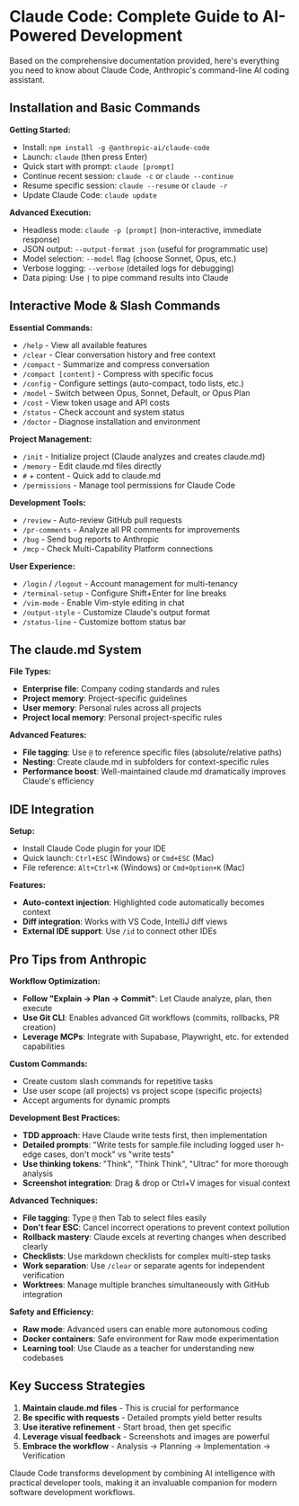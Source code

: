 # Claude Code: Complete Guide to AI-Powered Development

Based on the comprehensive documentation provided, here's everything you need to know about Claude Code, Anthropic's command-line AI coding assistant.

## Installation and Basic Commands

**Getting Started:**
- Install: `npm install -g @anthropic-ai/claude-code`
- Launch: `claude` (then press Enter)
- Quick start with prompt: `claude [prompt]`
- Continue recent session: `claude -c` or `claude --continue`
- Resume specific session: `claude --resume` or `claude -r`
- Update Claude Code: `claude update`

**Advanced Execution:**
- Headless mode: `claude -p [prompt]` (non-interactive, immediate response)
- JSON output: `--output-format json` (useful for programmatic use)
- Model selection: `--model` flag (choose Sonnet, Opus, etc.)
- Verbose logging: `--verbose` (detailed logs for debugging)
- Data piping: Use `|` to pipe command results into Claude

## Interactive Mode & Slash Commands

**Essential Commands:**
- `/help` - View all available features
- `/clear` - Clear conversation history and free context
- `/compact` - Summarize and compress conversation
- `/compact [content]` - Compress with specific focus
- `/config` - Configure settings (auto-compact, todo lists, etc.)
- `/model` - Switch between Opus, Sonnet, Default, or Opus Plan
- `/cost` - View token usage and API costs
- `/status` - Check account and system status
- `/doctor` - Diagnose installation and environment

**Project Management:**
- `/init` - Initialize project (Claude analyzes and creates claude.md)
- `/memory` - Edit claude.md files directly
- `#` + content - Quick add to claude.md
- `/permissions` - Manage tool permissions for Claude Code

**Development Tools:**
- `/review` - Auto-review GitHub pull requests
- `/pr-comments` - Analyze all PR comments for improvements
- `/bug` - Send bug reports to Anthropic
- `/mcp` - Check Multi-Capability Platform connections

**User Experience:**
- `/login` / `/logout` - Account management for multi-tenancy
- `/terminal-setup` - Configure Shift+Enter for line breaks
- `/vim-mode` - Enable Vim-style editing in chat
- `/output-style` - Customize Claude's output format
- `/status-line` - Customize bottom status bar

## The claude.md System

**File Types:**
- **Enterprise file**: Company coding standards and rules
- **Project memory**: Project-specific guidelines
- **User memory**: Personal rules across all projects
- **Project local memory**: Personal project-specific rules

**Advanced Features:**
- **File tagging**: Use `@` to reference specific files (absolute/relative paths)
- **Nesting**: Create claude.md in subfolders for context-specific rules
- **Performance boost**: Well-maintained claude.md dramatically improves Claude's efficiency

## IDE Integration

**Setup:**
- Install Claude Code plugin for your IDE
- Quick launch: `Ctrl+ESC` (Windows) or `Cmd+ESC` (Mac)
- File reference: `Alt+Ctrl+K` (Windows) or `Cmd+Option+K` (Mac)

**Features:**
- **Auto-context injection**: Highlighted code automatically becomes context
- **Diff integration**: Works with VS Code, IntelliJ diff views
- **External IDE support**: Use `/id` to connect other IDEs

## Pro Tips from Anthropic

**Workflow Optimization:**
- **Follow "Explain → Plan → Commit"**: Let Claude analyze, plan, then execute
- **Use Git CLI**: Enables advanced Git workflows (commits, rollbacks, PR creation)
- **Leverage MCPs**: Integrate with Supabase, Playwright, etc. for extended capabilities

**Custom Commands:**
- Create custom slash commands for repetitive tasks
- Use user scope (all projects) vs project scope (specific projects)
- Accept arguments for dynamic prompts

**Development Best Practices:**
- **TDD approach**: Have Claude write tests first, then implementation
- **Detailed prompts**: "Write tests for sample.file including logged user h-edge cases, don't mock" vs "write tests"
- **Use thinking tokens**: "Think", "Think Think", "Ultrac" for more thorough analysis
- **Screenshot integration**: Drag & drop or Ctrl+V images for visual context

**Advanced Techniques:**
- **File tagging**: Type `@` then Tab to select files easily
- **Don't fear ESC**: Cancel incorrect operations to prevent context pollution
- **Rollback mastery**: Claude excels at reverting changes when described clearly
- **Checklists**: Use markdown checklists for complex multi-step tasks
- **Work separation**: Use `/clear` or separate agents for independent verification
- **Worktrees**: Manage multiple branches simultaneously with GitHub integration

**Safety and Efficiency:**
- **Raw mode**: Advanced users can enable more autonomous coding
- **Docker containers**: Safe environment for Raw mode experimentation
- **Learning tool**: Use Claude as a teacher for understanding new codebases

## Key Success Strategies

1. **Maintain claude.md files** - This is crucial for performance
2. **Be specific with requests** - Detailed prompts yield better results
3. **Use iterative refinement** - Start broad, then get specific
4. **Leverage visual feedback** - Screenshots and images are powerful
5. **Embrace the workflow** - Analysis → Planning → Implementation → Verification

Claude Code transforms development by combining AI intelligence with practical developer tools, making it an invaluable companion for modern software development workflows.
